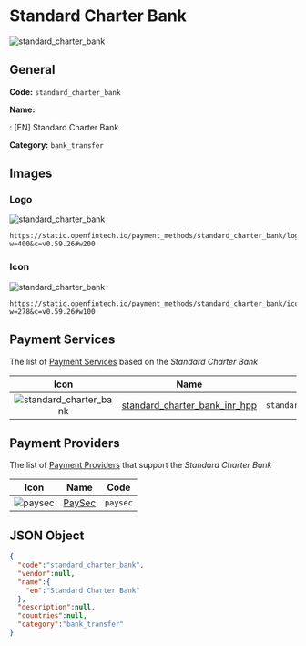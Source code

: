 
# Standard Charter Bank 
![standard_charter_bank](https://static.openfintech.io/payment_methods/standard_charter_bank/logo.svg?w=400&c=v0.59.26#w200)  

## General 
**Code:** `standard_charter_bank` 
 
**Name:** 
 
:	[EN] Standard Charter Bank 
 
**Category:** `bank_transfer` 
 

## Images 

### Logo 
![standard_charter_bank](https://static.openfintech.io/payment_methods/standard_charter_bank/logo.svg?w=400&c=v0.59.26#w200)  

```
https://static.openfintech.io/payment_methods/standard_charter_bank/logo.svg?w=400&c=v0.59.26#w200
```  

### Icon 
![standard_charter_bank](https://static.openfintech.io/payment_methods/standard_charter_bank/icon.svg?w=278&c=v0.59.26#w100)  

```
https://static.openfintech.io/payment_methods/standard_charter_bank/icon.svg?w=278&c=v0.59.26#w100
```  

## Payment Services 
 
The list of [Payment Services](/payment-services/) based on the _Standard Charter Bank_ 

|Icon|Name|Code| 
|:---:|:---:|:---:| 
|![standard_charter_bank](https://static.openfintech.io/payment_methods/standard_charter_bank/icon.svg?w=278&c=v0.59.26#w100) |[standard_charter_bank_inr_hpp](/payment-services/standard_charter_bank_inr_hpp/)|`standard_charter_bank_inr_hpp`| 
 

## Payment Providers 
 
The list of [Payment Providers](/payment-providers/) that support the _Standard Charter Bank_ 

|Icon|Name|Code| 
|:---:|:---:|:---:| 
|![paysec](https://static.openfintech.io/payment_providers/paysec/icon.png?w=278&c=v0.59.26#w100) |[PaySec](/payment-providers/paysec/)|`paysec`| 
 

## JSON Object 

```json
{
  "code":"standard_charter_bank",
  "vendor":null,
  "name":{
    "en":"Standard Charter Bank"
  },
  "description":null,
  "countries":null,
  "category":"bank_transfer"
}
```  
